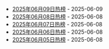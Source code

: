 * [2025年06月09日热榜](https://product-daily.haha.ai/posts/20250609) - 2025-06-09
* [2025年06月08日热榜](https://product-daily.haha.ai/posts/20250608) - 2025-06-08
* [2025年06月07日热榜](https://product-daily.haha.ai/posts/20250607) - 2025-06-08
* [2025年06月06日热榜](https://product-daily.haha.ai/posts/20250606) - 2025-06-08
* [2025年06月05日热榜](https://product-daily.haha.ai/posts/20250605) - 2025-06-08
